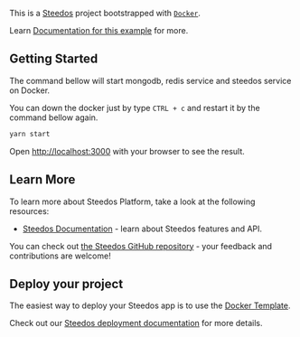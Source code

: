 This is a [Steedos](https://www.steedos.com/) project bootstrapped with [`Docker`](https://www.steedos.com/docs/deploy/deploy-docker).

Learn [Documentation for this example](https://www.steedos.com/docs/developer/trigger) for more.

## Getting Started

The command bellow will start mongodb, redis service and steedos service on Docker.

You can down the docker just by type `CTRL + c` and restart it by the command bellow again.

```bash
yarn start
```

Open [http://localhost:3000](http://localhost:3000) with your browser to see the result.


## Learn More

To learn more about Steedos Platform, take a look at the following resources:

- [Steedos Documentation](https://www.steedos.com/docs) - learn about Steedos features and API.

You can check out [the Steedos GitHub repository](https://github.com/steedos/steedos-platform/) - your feedback and contributions are welcome!

## Deploy your project

The easiest way to deploy your Steedos app is to use the [Docker Template](https://github.com/steedos/docker).

Check out our [Steedos deployment documentation](https://www.steedos.com/docs/deploy/getting-started) for more details.
